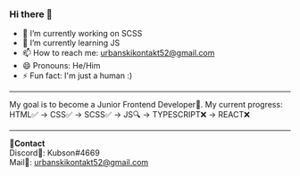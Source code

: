 ### Hi there 👋

- 🔭 I’m currently working on SCSS
- 🌱 I’m currently learning JS
- 📫 How to reach me: urbanskikontakt52@gmail.com
- 😄 Pronouns: He/Him
- ⚡ Fun fact: I'm just a human :)

---

My goal is to become a Junior Frontend Developer💼.
My current progress:
HTML✅ -> CSS✅ -> SCSS✅ -> JS🔍 -> TYPESCRIPT❌ -> REACT❌

---

**🎇Contact**
<br>
Discord🏹: Kubson#4669
<br>
Mail📩: urbanskikontakt52@gmail.com
